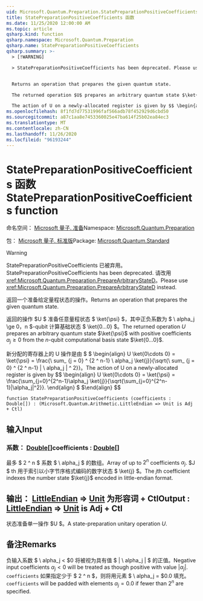 ```yaml
---
uid: Microsoft.Quantum.Preparation.StatePreparationPositiveCoefficients
title: StatePreparationPositiveCoefficients 函数
ms.date: 11/25/2020 12:00:00 AM
ms.topic: article
qsharp.kind: function
qsharp.namespace: Microsoft.Quantum.Preparation
qsharp.name: StatePreparationPositiveCoefficients
qsharp.summary: >-
  > [!WARNING]

  > StatePreparationPositiveCoefficients has been deprecated. Please use <xref:Microsoft.Quantum.Preparation.PrepareArbitraryStateD> instead.


  Returns an operation that prepares the given quantum state.

  The returned operation $U$ prepares an arbitrary quantum state $\ket{\psi}$ with positive coefficients $\alpha_j\ge 0$ from the $n$-qubit computational basis state $\ket{0...0}$.

  The action of U on a newly-allocated register is given by $$ \begin{align} U \ket{0\cdots 0} = \ket{\psi} = \frac{\sum_{j=0}^{2^n-1}\alpha_j \ket{j}}{\sqrt{\sum_{j=0}^{2^n-1}|\alpha_j|^2}}. \end{align} $$
ms.openlocfilehash: 8f1fd7d77531996faf566adb78f452929d6cbd50
ms.sourcegitcommit: a87c1aa8e7453360025e47ba614f25b02ea84ec3
ms.translationtype: MT
ms.contentlocale: zh-CN
ms.lasthandoff: 11/26/2020
ms.locfileid: "96193244"
---
```

# <a name="statepreparationpositivecoefficients-function"></a><span data-ttu-id="82fd7-102">StatePreparationPositiveCoefficients 函数</span><span class="sxs-lookup"><span data-stu-id="82fd7-102">StatePreparationPositiveCoefficients function</span></span>

<span data-ttu-id="82fd7-103">命名空间： [Microsoft 量子. 准备](xref:Microsoft.Quantum.Preparation)</span><span class="sxs-lookup"><span data-stu-id="82fd7-103">Namespace: [Microsoft.Quantum.Preparation](xref:Microsoft.Quantum.Preparation)</span></span>

<span data-ttu-id="82fd7-104">包： [Microsoft 量子. 标准版](https://nuget.org/packages/Microsoft.Quantum.Standard)</span><span class="sxs-lookup"><span data-stu-id="82fd7-104">Package: [Microsoft.Quantum.Standard](https://nuget.org/packages/Microsoft.Quantum.Standard)</span></span>


> [!WARNING]
> <span data-ttu-id="82fd7-105">StatePreparationPositiveCoefficients 已被弃用。</span><span class="sxs-lookup"><span data-stu-id="82fd7-105">StatePreparationPositiveCoefficients has been deprecated.</span></span> <span data-ttu-id="82fd7-106">请改用 <xref:Microsoft.Quantum.Preparation.PrepareArbitraryStateD>。</span><span class="sxs-lookup"><span data-stu-id="82fd7-106">Please use <xref:Microsoft.Quantum.Preparation.PrepareArbitraryStateD> instead.</span></span>

<span data-ttu-id="82fd7-107">返回一个准备给定量程状态的操作。</span><span class="sxs-lookup"><span data-stu-id="82fd7-107">Returns an operation that prepares the given quantum state.</span></span>

<span data-ttu-id="82fd7-108">返回的操作 $U $ 准备任意量程状态 $ \ket{\psi} $，其中正负系数为 $ \ alpha_j \ge $0，$n $-qubit 计算基础状态 $ \ket{0...0} $。</span><span class="sxs-lookup"><span data-stu-id="82fd7-108">The returned operation $U$ prepares an arbitrary quantum state $\ket{\psi}$ with positive coefficients $\alpha_j\ge 0$ from the $n$-qubit computational basis state $\ket{0...0}$.</span></span>

<span data-ttu-id="82fd7-109">新分配的寄存器上的 U 操作是由 $ $ \begin{align} U \ket{0\cdots 0} = \ket{\psi} = \frac{\ sum_ {j = 0} ^ {2 ^ n-1} \ alpha_j \ket{j}}{\sqrt{\ sum_ {j = 0} ^ {2 ^ n-1} | \ alpha_j | ^ 2}}。</span><span class="sxs-lookup"><span data-stu-id="82fd7-109">The action of U on a newly-allocated register is given by $$ \begin{align} U \ket{0\cdots 0} = \ket{\psi} = \frac{\sum_{j=0}^{2^n-1}\alpha_j \ket{j}}{\sqrt{\sum_{j=0}^{2^n-1}|\alpha_j|^2}}.</span></span>
<span data-ttu-id="82fd7-110">\end{align} $ $</span><span class="sxs-lookup"><span data-stu-id="82fd7-110">\end{align} $$</span></span>

```qsharp
function StatePreparationPositiveCoefficients (coefficients : Double[]) : (Microsoft.Quantum.Arithmetic.LittleEndian => Unit is Adj + Ctl)
```


## <a name="input"></a><span data-ttu-id="82fd7-111">输入</span><span class="sxs-lookup"><span data-stu-id="82fd7-111">Input</span></span>

### <a name="coefficients--double"></a><span data-ttu-id="82fd7-112">系数： [Double](xref:microsoft.quantum.lang-ref.double)[]</span><span class="sxs-lookup"><span data-stu-id="82fd7-112">coefficients : [Double](xref:microsoft.quantum.lang-ref.double)[]</span></span>

<span data-ttu-id="82fd7-113">最多 $ 2 ^ n $ 系数 $ \ alpha_j $ 的数组。</span><span class="sxs-lookup"><span data-stu-id="82fd7-113">Array of up to $2^n$ coefficients $\alpha_j$.</span></span> <span data-ttu-id="82fd7-114">$J $ th 用于索引以小字节序格式编码的数字状态 $ \ket{j} $。</span><span class="sxs-lookup"><span data-stu-id="82fd7-114">The $j$th coefficient indexes the number state $\ket{j}$ encoded in little-endian format.</span></span>



## <a name="output--littleendian--unit--is-adj--ctl"></a><span data-ttu-id="82fd7-115">输出： [LittleEndian](xref:Microsoft.Quantum.Arithmetic.LittleEndian) => [Unit](xref:microsoft.quantum.lang-ref.unit)  为形容词 + Ctl</span><span class="sxs-lookup"><span data-stu-id="82fd7-115">Output : [LittleEndian](xref:Microsoft.Quantum.Arithmetic.LittleEndian) => [Unit](xref:microsoft.quantum.lang-ref.unit)  is Adj + Ctl</span></span>

<span data-ttu-id="82fd7-116">状态准备单一操作 $U $。</span><span class="sxs-lookup"><span data-stu-id="82fd7-116">A state-preparation unitary operation $U$.</span></span>

## <a name="remarks"></a><span data-ttu-id="82fd7-117">备注</span><span class="sxs-lookup"><span data-stu-id="82fd7-117">Remarks</span></span>

<span data-ttu-id="82fd7-118">负输入系数 $ \ alpha_j < $0 将被视为具有值 $ | \ alpha_j | $ 的正值。</span><span class="sxs-lookup"><span data-stu-id="82fd7-118">Negative input coefficients $\alpha_j < 0$ will be treated as though positive with value $|\alpha_j|$.</span></span> <span data-ttu-id="82fd7-119">`coefficients` 如果指定少于 $ 2 ^ n $，则将用元素 $ \ alpha_j = $0.0 填充。</span><span class="sxs-lookup"><span data-stu-id="82fd7-119">`coefficients` will be padded with elements $\alpha_j = 0.0$ if fewer than $2^n$ are specified.</span></span>